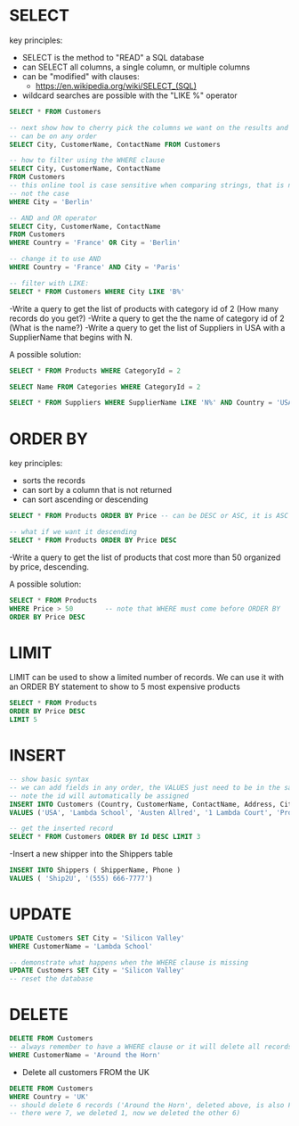 # SELECT

key principles:
- SELECT is the method to "READ" a SQL database
- can SELECT all columns, a single column, or multiple columns
- can be "modified" with clauses:
  - https://en.wikipedia.org/wiki/SELECT_(SQL)
- wildcard searches are possible with the "LIKE %" operator

```sql
SELECT * FROM Customers 

-- next show how to cherry pick the columns we want on the results and that they 
-- can be on any order
SELECT City, CustomerName, ContactName FROM Customers

-- how to filter using the WHERE clause
SELECT City, CustomerName, ContactName
FROM Customers
-- this online tool is case sensitive when comparing strings, that is normally 
-- not the case 
WHERE City = 'Berlin' 

-- AND and OR operator
SELECT City, CustomerName, ContactName
FROM Customers
WHERE Country = 'France' OR City = 'Berlin'

-- change it to use AND
WHERE Country = 'France' AND City = 'Paris'

-- filter with LIKE:
SELECT * FROM Customers WHERE City LIKE 'B%'
```

-Write a query to get the list of products with category id of 2 (How many
records do you get?) 
-Write a query to get the the name of category id of 2 (What is the name?)
-Write a query to get the list of Suppliers in USA with a SupplierName that
begins with N. 

A possible solution:

```sql
SELECT * FROM Products WHERE CategoryId = 2

SELECT Name FROM Categories WHERE CategoryId = 2

SELECT * FROM Suppliers WHERE SupplierName LIKE 'N%' AND Country = 'USA'
```


# ORDER BY

key principles:
- sorts the records
- can sort by a column that is not returned
- can sort ascending or descending

```sql
SELECT * FROM Products ORDER BY Price -- can be DESC or ASC, it is ASC by default 

-- what if we want it descending
SELECT * FROM Products ORDER BY Price DESC
```

-Write a query to get the list of products that cost more than 50 organized by
price, descending. 

A possible solution:

```sql
SELECT * FROM Products
WHERE Price > 50        -- note that WHERE must come before ORDER BY
ORDER BY Price DESC
```

# LIMIT

LIMIT can be used to show a limited number of records.
We can use it with an ORDER BY statement to show to 5 most expensive products

```sql
SELECT * FROM Products
ORDER BY Price DESC
LIMIT 5
```

# INSERT


```sql
-- show basic syntax
-- we can add fields in any order, the VALUES just need to be in the same ordinal position
-- note the id will automatically be assigned
INSERT INTO Customers (Country, CustomerName, ContactName, Address, City, PostalCode)
VALUES ('USA', 'Lambda School', 'Austen Allred', '1 Lambda Court', 'Provo', '84601');

-- get the inserted record
SELECT * FROM Customers ORDER BY Id DESC LIMIT 3
```

-Insert a new shipper into the Shippers table

```sql
INSERT INTO Shippers ( ShipperName, Phone )
VALUES ( 'Ship2U', '(555) 666-7777')
```


# UPDATE

```sql
UPDATE Customers SET City = 'Silicon Valley'
WHERE CustomerName = 'Lambda School'
```

```sql
-- demonstrate what happens when the WHERE clause is missing
UPDATE Customers SET City = 'Silicon Valley'
-- reset the database
```


# DELETE

```sql
DELETE FROM Customers
-- always remember to have a WHERE clause or it will delete all records in the table
WHERE CustomerName = 'Around the Horn'
```

- Delete all customers FROM the UK

```sql
DELETE FROM Customers
WHERE Country = 'UK'
-- should delete 6 records ('Around the Horn', deleted above, is also FROM UK... 
-- there were 7, we deleted 1, now we deleted the other 6)
```